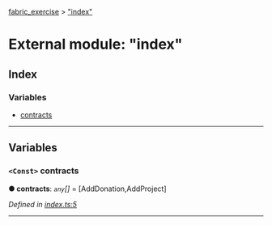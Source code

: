 [fabric_exercise](../README.md) > ["index"](../modules/_index_.md)

# External module: "index"

## Index

### Variables

* [contracts](_index_.md#contracts)

---

## Variables

<a id="contracts"></a>

### `<Const>` contracts

**● contracts**: *`any`[]* =  [AddDonation,AddProject]

*Defined in [index.ts:5](https://github.com/elniallo/fabric_exercise/blob/2f847ec/src/index.ts#L5)*

___

